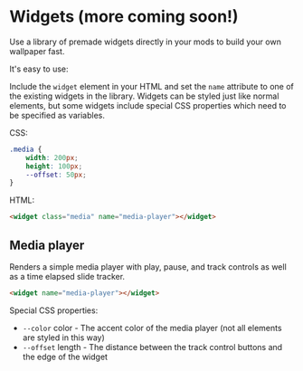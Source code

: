 # Widgets (more coming soon!)

Use a library of premade widgets directly in your mods to build your own wallpaper fast.

It's easy to use:

Include the `widget` element in your HTML and set the `name` attribute to one of the existing widgets in the library. Widgets can be styled just like normal elements, but some widgets include special CSS properties which need to be specified as variables.

CSS:
```css
.media {
    width: 200px;
    height: 100px;
    --offset: 50px;
}
```
HTML:
```html
<widget class="media" name="media-player"></widget>
```

## Media player

Renders a simple media player with play, pause, and track controls as well as a time elapsed slide tracker.

```html
<widget name="media-player"></widget>
```

Special CSS properties:
- `--color` color - The accent color of the media player (not all elements are styled in this way)
- `--offset` length - The distance between the track control buttons and the edge of the widget